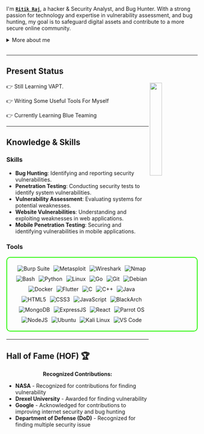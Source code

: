 

I'm **[`Ritik Raj`](https://in.linkedin.com/in/cyber-ritik)**, a hacker & Security Analyst, and Bug Hunter. With a strong passion for technology and expertise in vulnerability assessment, and bug hunting, my goal is to safeguard digital assets and contribute to a more secure online community.

<details>
<summary>More about me</summary>

- **Name**: Ritik Raj
- **From**: India
- **Bug Hunter** | **Security Analyst** 
- I have experience in Bug Hunting, VAPT, API Pentesting, Web Pentesting, Android Pentesting 
- Improving knowledge in **Website Vulnerabilities**
- I’m currently learning **Blue Teaming**
- Reach me out at **cyberritik887@gmail.com**

</details>
<br>

---

<h2 id="present_status"> Present Status </h3>

<img width="25%" align='right' src="https://github.com/user-attachments/assets/9c826dd0-fd72-49ba-af60-e79f64344f59">

👉 Still Learning VAPT.

👉 Writing Some Useful Tools For Myself 

👉 Currently Learning Blue Teaming



---

<h2 id="knowledge_skills" align=''> Knowledge & Skills </h2>

<h3>Skills</h3>
<ul>
<li><strong>Bug Hunting</strong>: Identifying and reporting security vulnerabilities.</li>
<li><strong>Penetration Testing</strong>: Conducting security tests to identify system vulnerabilities.</li>
<li><strong>Vulnerability Assessment</strong>: Evaluating systems for potential weaknesses.</li>
<li><strong>Website Vulnerabilities</strong>: Understanding and exploiting weaknesses in web applications.</li>
<li><strong>Mobile Penetration Testing</strong>: Securing and identifying vulnerabilities in mobile applications.</li>
</ul>

<h3>Tools</h3>
<div style="border: 2px solid #22F700; border-radius: 10px; padding: 20px; margin-bottom: 20px;">
<div align="left" style="display: flex; flex-wrap: wrap; justify-content: center; gap: 10px;">
<img src="https://img.shields.io/badge/Burp_Suite-FF6633?style=for-the-badge&logo=burp-suite&color=000000" alt="Burp Suite" />
<img src="https://img.shields.io/badge/Metasploit-008C8C?style=for-the-badge&logo=metasploit&color=000000" alt="Metasploit" />
<img src="https://img.shields.io/badge/Wireshark-009639?style=for-the-badge&logo=wireshark&color=000000" alt="Wireshark" />
<img src="https://img.shields.io/badge/Nmap-0077B5?style=for-the-badge&logo=nmap&color=000000" alt="Nmap" />
<img src="https://img.shields.io/badge/Bash-4EAA25?style=for-the-badge&logo=gnu-bash&color=000000" alt="Bash" />
<img src="https://img.shields.io/badge/Python-3776AB?style=for-the-badge&logo=python&color=000000" alt="Python" />
<img src="https://img.shields.io/badge/Linux-FCC624?style=for-the-badge&logo=linux&color=000000" alt="Linux" />
<img src="https://img.shields.io/badge/Go-00ADD8?style=for-the-badge&logo=go&color=000000" alt="Go" />
<img src="https://img.shields.io/badge/Git-F05032?style=for-the-badge&logo=git&color=000000" alt="Git" />
<img src="https://img.shields.io/badge/Debian-D70A53?style=for-the-badge&logo=debian&color=000000" alt="Debian" />
<img src="https://img.shields.io/badge/Docker-2496ED?style=for-the-badge&logo=docker&color=000000" alt="Docker" />
<img src="https://img.shields.io/badge/Flutter-02569B?style=for-the-badge&logo=flutter&color=000000" alt="Flutter" />
<img src="https://img.shields.io/badge/C-00599C?style=for-the-badge&logo=c&color=000000" alt="C" />
<img src="https://img.shields.io/badge/C%2B%2B-F34B7F?style=for-the-badge&logo=c%2B%2B&color=000000" alt="C++" />
<img src="https://img.shields.io/badge/Java-007396?style=for-the-badge&logo=java&color=000000" alt="Java" />
<img src="https://img.shields.io/badge/HTML5-5D4B6C?style=for-the-badge&logo=html5&color=000000" alt="HTML5" />
<img src="https://img.shields.io/badge/CSS3-2965F1?style=for-the-badge&logo=css3&color=000000" alt="CSS3" />
<img src="https://img.shields.io/badge/JavaScript-F7DF1E?style=for-the-badge&logo=javascript&color=000000" alt="JavaScript" />
<img src="https://img.shields.io/badge/BlackArch-0A0A0A?style=for-the-badge&logo=blackarch&color=000000" alt="BlackArch" />
<img src="https://img.shields.io/badge/MongoDB-47A248?style=for-the-badge&logo=mongodb&color=000000" alt="MongoDB" />
<img src="https://img.shields.io/badge/ExpressJS-000000?style=for-the-badge&logo=express&color=000000" alt="ExpressJS" />
<img src="https://img.shields.io/badge/React-61DAFB?style=for-the-badge&logo=react&color=000000" alt="React" />
<img src="https://img.shields.io/badge/Parrot_OS-2E8E8F?style=for-the-badge&logo=parrot&color=000000" alt="Parrot OS" />
<img src="https://img.shields.io/badge/Node.js-8CC84C?style=for-the-badge&logo=node.js&color=000000" alt="NodeJS" />
<img src="https://img.shields.io/badge/Ubuntu-E95420?style=for-the-badge&logo=ubuntu&color=000000" alt="Ubuntu" />
<img src="https://img.shields.io/badge/Kali_Linux-557C94?style=for-the-badge&logo=kali-linux&color=000000" alt="Kali Linux" />
<img src="https://img.shields.io/badge/VS_Code-007ACC?style=for-the-badge&logo=visual-studio-code&color=000000" alt="VS Code" />
</div>
</div>

---

<h2 id="hof" align=''>Hall of Fame (HOF) 🏆</h2>

<p align="center">
<b>Recognized Contributions:</b>
</p>

<ul>
<li><strong>NASA</strong> - Recognized for contributions for finding vulnerability</li>
<li><strong>Drexel University</strong> - Awarded for finding vulnerability</li>
<li><strong>Google</strong> - Acknowledged for contributions to improving internet security and bug hunting</li>
<li><strong>Department of Defense (DoD)</strong> - Recognized for finding multiple security issue</li>

